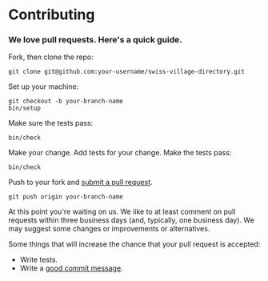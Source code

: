 # Contributing

### We love pull requests. Here's a quick guide.

Fork, then clone the repo:
```
git clone git@github.com:your-username/swiss-village-directory.git
```

Set up your machine:
```
git checkout -b your-branch-name
bin/setup
```

Make sure the tests pass:
```
bin/check
```

Make your change. Add tests for your change. Make the tests pass:
```
bin/check
```

Push to your fork and [submit a pull request][pr].
```
git push origin your-branch-name
```

[pr]: https://github.com/renuo/swiss-village-directory/compare/

At this point you're waiting on us. We like to at least comment on pull requests within three business days
(and, typically, one business day). We may suggest some changes or improvements or alternatives.

Some things that will increase the chance that your pull request is accepted:

* Write tests.
* Write a [good commit message][commit].

[commit]: http://tbaggery.com/2008/04/19/a-note-about-git-commit-messages.html